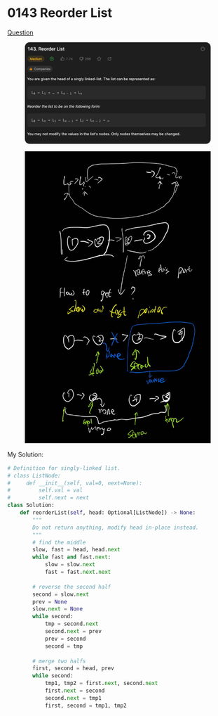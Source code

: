# 0143 Reorder List

[Question](https://leetcode.com/problems/reorder-list/description/?envType=study-plan\&id=data-structure-ii)

<figure><img src="../.gitbook/assets/image (2) (6).png" alt=""><figcaption></figcaption></figure>

<figure><img src="../.gitbook/assets/image (1) (2) (3).png" alt=""><figcaption></figcaption></figure>



My Solution:

```python
# Definition for singly-linked list.
# class ListNode:
#     def __init__(self, val=0, next=None):
#         self.val = val
#         self.next = next
class Solution:
    def reorderList(self, head: Optional[ListNode]) -> None:
        """
        Do not return anything, modify head in-place instead.
        """
        # find the middle
        slow, fast = head, head.next
        while fast and fast.next:
            slow = slow.next
            fast = fast.next.next

        # reverse the second half
        second = slow.next
        prev = None
        slow.next = None
        while second:
            tmp = second.next
            second.next = prev
            prev = second
            second = tmp
        
        # merge two halfs
        first, second = head, prev
        while second:
            tmp1, tmp2 = first.next, second.next
            first.next = second
            second.next = tmp1
            first, second = tmp1, tmp2

        
        
```
